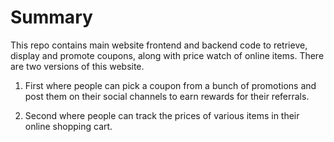 Summary
=======

This repo contains main website frontend and backend code to retrieve, display and promote coupons, along with price watch of online items. There are two versions of this website.

1. First where people can pick a coupon from a bunch of promotions and post them on their social channels to earn rewards for their referrals.

2. Second where people can track the prices of various items in their online shopping cart.


